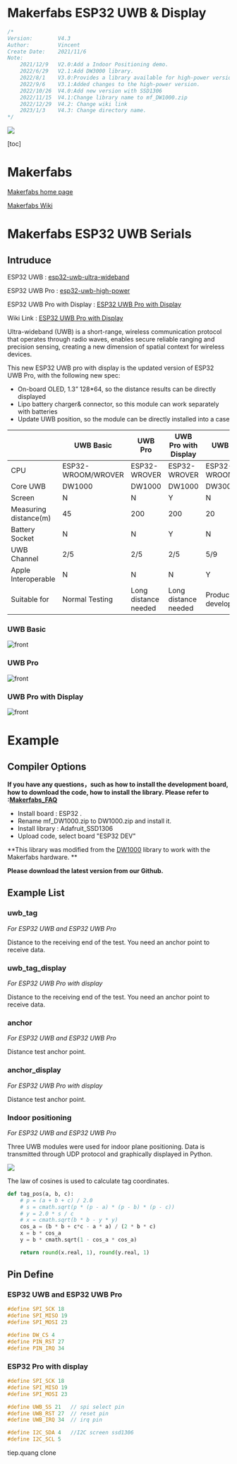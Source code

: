 # Makerfabs ESP32 UWB & Display

```c++
/*
Version:		V4.3
Author:			Vincent
Create Date:	2021/11/6
Note:
	2021/12/9 	V2.0:Add a Indoor Positioning demo.
	2022/6/29 	V2.1:Add DW3000 library.
	2022/8/1  	V3.0:Provides a library available for high-power versions. Move DW3000 to other 		  					     repositories.
	2022/9/6	V3.1:Added changes to the high-power version.
	2022/10/26 	V4.0:Add new version with SSD1306
	2022/11/15	V4.1:Change library name to mf_DW1000.zip
	2022/12/29	V4.2: Change wiki link
	2023/1/3	V4.3: Change directory name.
*/
```

![](md_pic/main.jpg)

[toc]

# Makerfabs

[Makerfabs home page](https://www.makerfabs.com/)

[Makerfabs Wiki](https://wiki.makerfabs.com/)

# Makerfabs ESP32 UWB Serials

## Intruduce

ESP32 UWB : [esp32-uwb-ultra-wideband](https://www.makerfabs.com/esp32-uwb-ultra-wideband.html)

ESP32 UWB Pro : [esp32-uwb-high-power](https://www.makerfabs.com/esp32-uwb-high-power-120m.html)

ESP32 UWB Pro with Display : [ESP32 UWB Pro with Display](https://www.makerfabs.com/esp32-uwb-pro-with-display.html)

Wiki Link : [ESP32 UWB Pro with Display](https://wiki.makerfabs.com/ESP32_UWB_Pro_with_Display.html)

Ultra-wideband (UWB) is a short-range, wireless communication protocol that operates through radio waves, enables secure reliable ranging and precision sensing, creating a new dimension of spatial context for wireless devices.

This new ESP32 UWB pro with display is the updated version of ESP32 UWB Pro, with the following new spec:

- On-board OLED, 1.3” 128\*64, so the distance results can be directly displayed
- Lipo battery charger& connector, so this module can work separately with batteries
- Update UWB position, so the module can be directly installed into a case

|                       | **UWB Basic**      | **UWB Pro**          | **UWB Pro with Display** | **UWB DW3000**      |
| --------------------- | ------------------ | -------------------- | ------------------------ | ------------------- |
| CPU                   | ESP32-WROOM/WROVER | ESP32-WROVER         | ESP32-WROVER             | ESP32-WROOM/WROVER  |
| Core UWB              | DW1000             | DW1000               | DW1000                   | DW3000              |
| Screen                | N                  | N                    | Y                        | N                   |
| Measuring distance(m) | 45                 | 200                  | 200                      | 20                  |
| Battery Socket        | N                  | N                    | Y                        | N                   |
| UWB Channel           | 2/5                | 2/5                  | 2/5                      | 5/9                 |
| Apple Interoperable   | N                  | N                    | N                        | Y                   |
| Suitable for          | Normal Testing     | Long distance needed | Long distance needed     | Product development |

### UWB Basic

![front](md_pic/front.jpg)

### UWB Pro

![front](md_pic/pro.jpg)

### UWB Pro with Display

![front](md_pic/pro_display.jpg)

# Example

## Compiler Options

**If you have any questions，such as how to install the development board, how to download the code, how to install the library. Please refer to :[Makerfabs_FAQ](https://github.com/Makerfabs/Makerfabs_FAQ)**

- Install board : ESP32 .
- Rename mf_DW1000.zip to DW1000.zip and install it.
- Install library : Adafruit_SSD1306
- Upload code, select board "ESP32 DEV"

**This library was modified from the [DW1000](https://github.com/thotro/arduino-dw1000) library to work with the Makerfabs hardware. **

**Please download the latest version from our Github.**

## Example List

### uwb_tag

_For ESP32 UWB and ESP32 UWB Pro_

Distance to the receiving end of the test. You need an anchor point to receive data.

### uwb_tag_display

_For ESP32 UWB Pro with display_

Distance to the receiving end of the test. You need an anchor point to receive data.

### anchor

_For ESP32 UWB and ESP32 UWB Pro_

Distance test anchor point.

### anchor_display

_For ESP32 UWB Pro with display_

Distance test anchor point.

### Indoor positioning

_For ESP32 UWB and ESP32 UWB Pro_

Three UWB modules were used for indoor plane positioning. Data is transmitted through UDP protocol and graphically displayed in Python.

![](md_pic/pos.jpg)

The law of cosines is used to calculate tag coordinates.

```python
def tag_pos(a, b, c):
    # p = (a + b + c) / 2.0
    # s = cmath.sqrt(p * (p - a) * (p - b) * (p - c))
    # y = 2.0 * s / c
    # x = cmath.sqrt(b * b - y * y)
    cos_a = (b * b + c*c - a * a) / (2 * b * c)
    x = b * cos_a
    y = b * cmath.sqrt(1 - cos_a * cos_a)

    return round(x.real, 1), round(y.real, 1)
```

## Pin Define

### ESP32 UWB and ESP32 UWB Pro

```c++
#define SPI_SCK 18
#define SPI_MISO 19
#define SPI_MOSI 23

#define DW_CS 4
#define PIN_RST 27
#define PIN_IRQ 34
```

### ESP32 Pro with display

```c++
#define SPI_SCK 18
#define SPI_MISO 19
#define SPI_MOSI 23

#define UWB_SS 21   // spi select pin
#define UWB_RST 27  // reset pin
#define UWB_IRQ 34  // irq pin

#define I2C_SDA 4	//I2C screen ssd1306
#define I2C_SCL 5
```

tiep.quang clone

